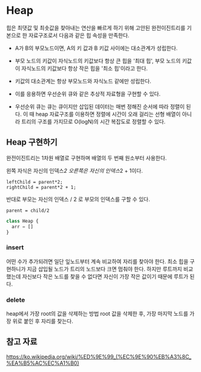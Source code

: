 # Heap

힙은 최댓값 및 최솟값을 찾아내는 연산을 빠르게 하기 위해 고안된 완전이진트리를 기본으로 한 자료구조로서 다음과 같은 힙 속성을 만족한다.

- A가 B의 부모노드이면, A의 키 값과 B 키값 사이에는 대소관계가 성립한다.

- 부모 노드의 키값이 자식노드의 키값보다 항상 큰 힙을 '최대 힙', 부모 노드의 키값이 자식노드의 키값보다 항상 작은 힙을 '최소 힙'이라고 한다.

- 키값의 대소관계는 항상 부모노드와 자식노드 같에만 성립한다.

- 이를 응용하면 우선순위 큐와 같은 추상적 자료형을 구현할 수 있다.

- 우선순위 큐는 큐는 큐이지만 삽입된 데이터는 매번 정해진 순서에 따라 정렬이 된다. 이 때 heap 자료구조를 이용하면 정렬에 시간이 오래 걸리는 선형 배열이 아니라 트리의 구조를 가지므로 O(logN)의 시간 복잡도로 정렬할 수 있다.

## Heap 구현하기

완전이진트리는 1차원 배열로 구현하며 배열의 두 번째 원소부터 사용한다.

왼쪽 자식은 자신의 인덱스*2 오른쪽은 자신의 인덱스*2 + 1이다.

```
leftChild = parent*2;
rightChild = parent*2 + 1;
```

반대로 부모는 자신의 인덱스 / 2 로 부모의 인덱스를 구할 수 있다.

```
parent = child/2
```

```js
class Heap {
  arr = []
}
```

### insert

어떤 수가 추가되려면 일단 잎노드부터 계속 비교하여 자리를 찾아야 한다.
최소 힙을 구현하니가 지금 삽입될 노드가 트리의 노드보다 크면 멈춰야 한다.
하지만 루트까지 비교했는데 자신보다 작은 노드를 찾을 수 없다면 자신이 가장 작은 값이기 때문에 루트가 된다.

### delete

heap에서 가장 root의 값을 삭제하는 방법
root 값을 삭제한 후, 가장 마지막 노드를 가장 위로 붙인 후 자리를 찾는다.

## 참고 자료

https://ko.wikipedia.org/wiki/%ED%9E%99_(%EC%9E%90%EB%A3%8C_%EA%B5%AC%EC%A1%B0)
